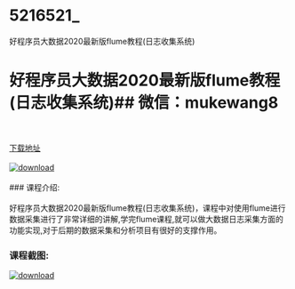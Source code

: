 # 5216521_
好程序员大数据2020最新版flume教程(日志收集系统)
# 好程序员大数据2020最新版flume教程(日志收集系统)## 微信：mukewang8
<br/></br>[下载地址](http://www.36tz.cn/article/5216521 "下载地址")
<br/></br>[![download](http://36tz.cn/muke_img/2020_11_1-122-300x176.png "下载地址")](http://www.36tz.cn/article/5216521 "下载地址")
<br/></br>### 课程介绍:<br/></br>好程序员大数据2020最新版flume教程(日志收集系统)，课程中对使用flume进行数据采集进行了非常详细的讲解,学完flume课程,就可以做大数据日志采集方面的功能实现,对于后期的数据采集和分析项目有很好的支撑作用。

### 课程截图:
[![download](http://36tz.cn/muke_img/2020_11_2-124.png "下载地址")](http://www.36tz.cn/article/5216521 "下载地址")
